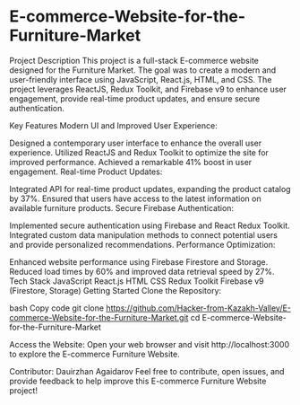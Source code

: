 # E-commerce-Website-for-the-Furniture-Market
Project Description
This project is a full-stack E-commerce website designed for the Furniture Market. The goal was to create a modern and user-friendly interface using JavaScript, React.js, HTML, and CSS. The project leverages ReactJS, Redux Toolkit, and Firebase v9 to enhance user engagement, provide real-time product updates, and ensure secure authentication.

Key Features
Modern UI and Improved User Experience:

Designed a contemporary user interface to enhance the overall user experience.
Utilized ReactJS and Redux Toolkit to optimize the site for improved performance.
Achieved a remarkable 41% boost in user engagement.
Real-time Product Updates:

Integrated API for real-time product updates, expanding the product catalog by 37%.
Ensured that users have access to the latest information on available furniture products.
Secure Firebase Authentication:

Implemented secure authentication using Firebase and React Redux Toolkit.
Integrated custom data manipulation methods to connect potential users and provide personalized recommendations.
Performance Optimization:

Enhanced website performance using Firebase Firestore and Storage.
Reduced load times by 60% and improved data retrieval speed by 27%.
Tech Stack
JavaScript
React.js
HTML
CSS
Redux Toolkit
Firebase v9 (Firestore, Storage)
Getting Started
Clone the Repository:

bash
Copy code
git clone https://github.com/Hacker-from-Kazakh-Valley/E-commerce-Website-for-the-Furniture-Market.git
cd E-commerce-Website-for-the-Furniture-Market

Access the Website:
Open your web browser and visit http://localhost:3000 to explore the E-commerce Furniture Website.

Contributor:
Dauirzhan Agaidarov
Feel free to contribute, open issues, and provide feedback to help improve this E-commerce Furniture Website project!
